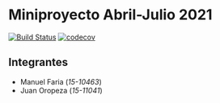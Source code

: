 # Miniproyecto Abril-Julio 2021

[![Build Status](https://travis-ci.com/MiniproyectoAbrilJulio2021/miniproyectoSepDic2017.svg?branch=master)](https://travis-ci.com/MiniproyectoAbrilJulio2021/miniproyectoSepDic2017)
[![codecov](https://codecov.io/gh/MiniproyectoAbrilJulio2021/miniproyectoSepDic2017/branch/master/graph/badge.svg?token=39W3BJ5SPO)](https://codecov.io/gh/MiniproyectoAbrilJulio2021/miniproyectoSepDic2017)

## Integrantes
* Manuel Faria (*15-10463*)
* Juan Oropeza (*15-11041*)
